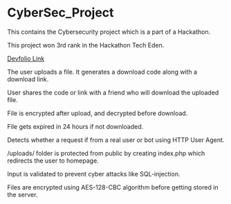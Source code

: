 # CyberSec_Project
This contains the Cybersecurity project which is a part of a Hackathon.

This project won 3rd rank in the Hackathon Tech Eden.

[Devfolio Link](https://devfolio.co/submissions/sendas-d94a)

The user uploads a file. It generates a download code along with a download link.

User shares the code or link with a friend who will download the uploaded file.

File is encrypted after upload, and decrypted before download.

File gets expired in 24 hours if not downloaded.

Detects whether a request if from a real user or bot using HTTP User Agent.

/uploads/ folder is protected from public by creating index.php which redirects the user to homepage.

Input is validated to prevent cyber attacks like SQL-injection.

Files are encrypted using AES-128-CBC algorithm before getting stored in the server.
